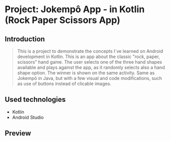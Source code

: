 Project: Jokempô App - in Kotlin (Rock Paper Scissors App)
==================================


Introduction
---------------

>This is a project to demonstrate the concepts I´ve learned on Android development in Kotlin.
>This is an app about the classic "rock, paper, scissors" hand game. The user selects one of the three hand shapes available and plays against the app, as it randomly selects also a hand shape option. The winner is shown on the same activity.
>Same as Jokempô in Java, but with a few visual and code modifications, such as use of buttons instead of clicable images.


Used technologies
----------------
* Kotlin
* Android Studio

Preview
----------------